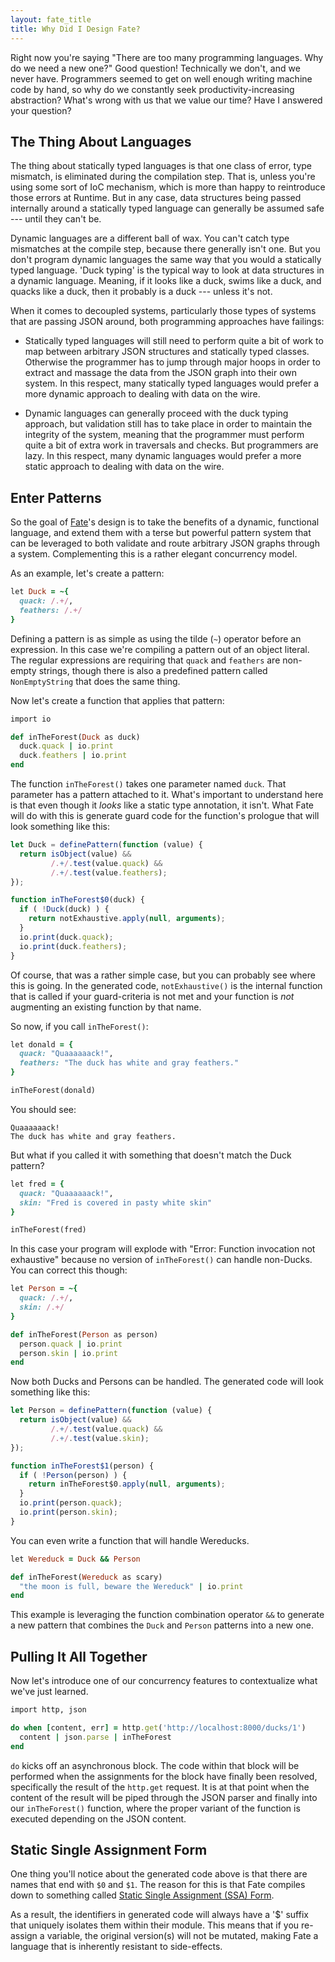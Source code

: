 ```yaml
---
layout: fate_title
title: Why Did I Design Fate?
---
```

Right now you're saying "There are too many programming languages. Why do we need a new one?"  Good question!  Technically we don't, and we never have.  Programmers seemed to get on well enough writing machine code by hand, so why do we constantly seek productivity-increasing abstraction?  What's wrong with us that we value our time?  Have I answered your question?

## The Thing About Languages
The thing about statically typed languages is that one class of error, type mismatch, is eliminated during the compilation step.  That is, unless you're using some sort of IoC mechanism, which is more than happy to reintroduce those errors at Runtime.  But in any case, data structures being passed internally around a statically typed language can generally be assumed safe --- until they can't be.

Dynamic languages are a different ball of wax.  You can't catch type mismatches at the compile step, because there generally isn't one.  But you don't program dynamic languages the same way that you would a statically typed language.  'Duck typing' is the typical way to look at data structures in a dynamic language.  Meaning, if it looks like a duck, swims like a duck, and quacks like a duck, then it probably is a duck --- unless it's not.

When it comes to decoupled systems, particularly those types of systems that are passing JSON around, both programming approaches have failings:

* Statically typed languages will still need to perform quite a bit of work to map between arbitrary JSON structures and statically typed classes.  Otherwise the programmer has to jump through major hoops in order to extract and massage the data from the JSON graph into their own system.  In this respect, many statically typed languages would prefer a more dynamic approach to dealing with data on the wire.

* Dynamic languages can generally proceed with the duck typing approach, but validation still has to take place in order to maintain the integrity of the system, meaning that the programmer must perform quite a bit of extra work in traversals and checks.  But programmers are lazy.  In this respect, many dynamic languages would prefer a more static approach to dealing with data on the wire.

## Enter Patterns
So the goal of [Fate](http://www.fate-lang.org)'s design is to take the benefits of a dynamic, functional language, and extend them with a terse but powerful pattern system that can be leveraged to both validate and route arbitrary JSON graphs through a system.  Complementing this is a rather elegant concurrency model.

As an example, let's create a pattern:

```ruby
let Duck = ~{
  quack: /.+/,
  feathers: /.+/
}
```

Defining a pattern is as simple as using the tilde (`~`) operator before an expression.  In this case we're compiling a pattern out of an object literal.  The regular expressions are requiring that `quack` and `feathers` are non-empty strings, though there is also a predefined pattern called `NonEmptyString` that does the same thing.

Now let's create a function that applies that pattern:

```ruby
import io

def inTheForest(Duck as duck)
  duck.quack | io.print
  duck.feathers | io.print
end
```

The function `inTheForest()` takes one parameter named `duck`.  That parameter has a pattern attached to it.  What's important to understand here is that even though it *looks* like a static type annotation, it isn't.  What Fate will do with this is generate guard code for the function's prologue that will look something like this:

```javascript
let Duck = definePattern(function (value) {
  return isObject(value) && 
         /.+/.test(value.quack) && 
         /.+/.test(value.feathers); 
});

function inTheForest$0(duck) {
  if ( !Duck(duck) ) {
    return notExhaustive.apply(null, arguments);
  }
  io.print(duck.quack);
  io.print(duck.feathers);
}
```

Of course, that was a rather simple case, but you can probably see where this is going.  In the generated code, `notExhaustive()` is the internal function that is called if your guard-criteria is not met and your function is *not* augmenting an existing function by that name.

So now, if you call `inTheForest()`:

```ruby
let donald = {
  quack: "Quaaaaaack!",
  feathers: "The duck has white and gray feathers."
}

inTheForest(donald)
```

You should see:

```
Quaaaaaack!
The duck has white and gray feathers.
```

But what if you called it with something that doesn't match the Duck pattern?

```ruby
let fred = {
  quack: "Quaaaaaack!",
  skin: "Fred is covered in pasty white skin"
}

inTheForest(fred)
```

In this case your program will explode with "Error: Function invocation not exhaustive" because no version of `inTheForest()` can handle non-Ducks.  You can correct this though:

```ruby
let Person = ~{
  quack: /.+/,
  skin: /.+/
}

def inTheForest(Person as person)
  person.quack | io.print
  person.skin | io.print
end
```

Now both Ducks and Persons can be handled.  The generated code will look something like this:

```javascript
let Person = definePattern(function (value) {
  return isObject(value) && 
         /.+/.test(value.quack) && 
         /.+/.test(value.skin); 
});

function inTheForest$1(person) {
  if ( !Person(person) ) {
    return inTheForest$0.apply(null, arguments);
  }
  io.print(person.quack);
  io.print(person.skin);
}
```

You can even write a function that will handle Wereducks.

```ruby
let Wereduck = Duck && Person

def inTheForest(Wereduck as scary)
  "the moon is full, beware the Wereduck" | io.print
end
```

This example is leveraging the function combination operator `&&` to generate a new pattern that combines the `Duck` and `Person` patterns into a new one.

## Pulling It All Together
Now let's introduce one of our concurrency features to contextualize what we've just learned.

```ruby
import http, json

do when [content, err] = http.get('http://localhost:8000/ducks/1')
  content | json.parse | inTheForest
end
```

`do` kicks off an asynchronous block.  The code within that block will be performed when the assignments for the block have finally been resolved, specifically the result of the `http.get` request.  It is at that point when the content of the result will be piped through the JSON parser and finally into our `inTheForest()` function, where the proper variant of the function is executed depending on the JSON content.

## Static Single Assignment Form
One thing you'll notice about the generated code above is that there are names that end with `$0` and `$1`.  The reason for this is that Fate compiles down to something called [Static Single Assignment (SSA) Form](https://en.wikipedia.org/wiki/Static_single_assignment_form).

As a result, the identifiers in generated code will always have a '$<n>' suffix that uniquely isolates them within their module.  This means that if you re-assign a variable, the original version(s) will not be mutated, making Fate a language that is inherently resistant to side-effects.

